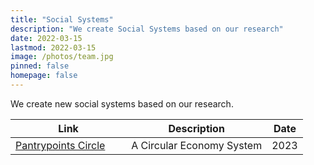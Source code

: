 ```yaml
---
title: "Social Systems"
description: "We create Social Systems based on our research"
date: 2022-03-15
lastmod: 2022-03-15
image: /photos/team.jpg 
pinned: false
homepage: false
---
```



We create new social systems based on our research. 


 Link | Description | Date
--- | --- | ---
[Pantrypoints Circle](https://circle.pantrypoints.com/) &nbsp; &nbsp; &nbsp; | A Circular Economy System | 2023

